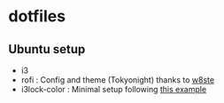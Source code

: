 # dotfiles

## Ubuntu setup

- i3
- rofi : Config and theme (Tokyonight) thanks to [w8ste](<https://github.com/w8ste/Tokyonight-rofi-theme.git>)
- i3lock-color : Minimal setup following [this example](https://www.reddit.com/r/unixporn/comments/7df2wz/i3lock_minimal_lockscreen_pretty_indicator/)
